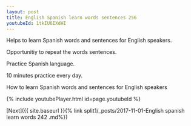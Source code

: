 ```yaml
---
layout: post
title: English Spanish learn words sentences 256 
youtubeId: 1tkIU6IXdHI
---
```

 
 
Helps to learn Spanish words and sentences for English speakers.

Opportunitiy to repeat the words sentences. 

Practice Spanish language. 
 
10 minutes practice every day. 
 
How to learn Spanish words and sentences for English speakers 
 
{% include youtubePlayer.html id=page.youtubeId %}
 
 
[Next]({{ site.baseurl }}{% link  split1/_posts/2017-11-01-English spanish learn words 242 .md%})
 
